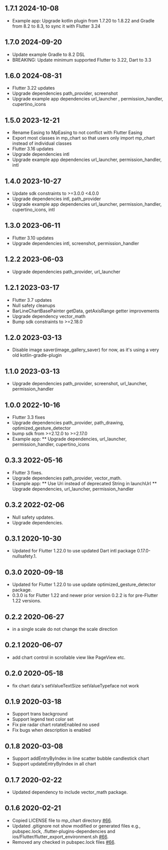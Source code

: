 ## 1.7.1 2024-10-08
* Example app: Upgrade kotlin plugin from 1.7.20 to 1.8.22 and Gradle from 8.2 to 8.3, to sync it with Flutter 3.24
## 1.7.0 2024-09-20
* Update example Gradle to 8.2 DSL
* BREAKING: Update minimum supported Flutter to 3.22, Dart to 3.3
## 1.6.0 2024-08-31
* Flutter 3.22 updates
* Upgrade dependencies path_provider, screenshot
* Upgrade example app dependencies url_launcher , permission_handler, cupertino_icons 
## 1.5.0 2023-12-21
* Rename Easing to MpEasing to not conflict with Flutter Easing
* Export most classes in mp_chart so that users only import mp_chart instead of individual classes
* Flutter 3.16 updates
* Upgrade dependencies intl
* Upgrade example app dependencies url_launcher, permission_handler, intl
## 1.4.0 2023-10-27
* Update sdk constraints to >=3.0.0 <4.0.0
* Upgrade dependencies intl, path_provider
* Upgrade example app dependencies url_launcher, permission_handler, cupertino_icons, intl
## 1.3.0 2023-06-11
* Flutter 3.10 updates
* Upgrade dependencies intl, screenshot, permission_handler 
## 1.2.2 2023-06-03
* Upgrade dependencies path_provider, url_launcher
## 1.2.1 2023-03-17
* Flutter 3.7 updates
* Null safety cleanups
* BarLineChartBasePainter getData, getAxisRange getter improvements
* Upgrade dependency vector_math
* Bump sdk constraints to >=2.18.0
## 1.2.0 2023-03-13
* Disable image saver(image_gallery_saver) for now, as it's using a very old kotlin-gradle-plugin
## 1.1.0 2023-03-13
* Upgrade dependencies path_provider, screenshot, url_launcher, permission_handler
## 1.0.0 2022-10-16
* Flutter 3.3 fixes
* Upgrade dependencies path_provider, path_drawing, optimized_gesture_detector
* bump sdk from >=2.12.0 to >=2.17.0
* Example app:
  ** Upgrade dependencies, url_launcher, permission_handler, cupertino_icons
## 0.3.3 2022-05-16
* Flutter 3 fixes.
* Upgrade dependencies path_provider, vector_math.
* Example app:
** Use Uri instead of deprecated String in launchUrl 
** Upgrade dependencies, url_launcher, permission_handler 
## 0.3.2 2022-02-06
* Null safety updates.
* Upgrade dependencies.
## 0.3.1 2020-10-30
* Updated for Flutter 1.22.0 to use updated Dart intl package 0.17.0-nullsafety.1.
## 0.3.0 2020-09-18
* Updated for Flutter 1.22.0 to use update optimized_gesture_detector package.
* 0.3.0 is for Flutter 1.22 and newer prior version 0.2.2 is for pre-Flutter 1.22 versions. 
## 0.2.2 2020-06-27
* in a single scale do not change the scale direction
## 0.2.1 2020-06-07
* add chart control in scrollable view like PageView etc.
## 0.2.0 2020-05-18
* fix chart data's setValueTextSize setValueTypeface not work
## 0.1.9 2020-03-18
* Support trans background
* Support legend text color set
* Fix pie radar chart rotateEnabled no used
* Fix bugs when description is enabled
## 0.1.8 2020-03-08
* Support addEntryByIndex in line scatter bubble candlestick chart
* Support updateEntryByIndex in all chart
## 0.1.7 2020-02-22
* Updated dependency to include vector_math package.
## 0.1.6 2020-02-21
* Copied LICENSE file to mp_chart directory [#66](https://github.com/SunPointed/MPFlutterChart/pull/66).
* Updated .gitignore not show modified or generated files e.g., pubspec.lock, .flutter-plugins-dependencies and ios/Flutter/flutter_export_environment.sh [#66](https://github.com/SunPointed/MPFlutterChart/pull/66).
* Removed any checked in pubspec.lock files [#66](https://github.com/SunPointed/MPFlutterChart/pull/66).
